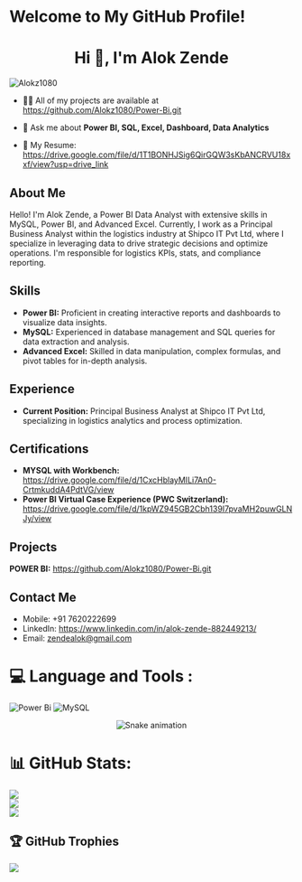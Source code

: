 # Welcome to My GitHub Profile!

<h1 align="center">Hi 👋, I'm Alok Zende </h1>

<p align="left"> <img src="https://komarev.com/ghpvc/?username=ibj295&label=Profile%20views&color=0e75b6&style=flat" alt="Alokz1080
" /> </p>

- 👨‍💻 All of my projects are available at https://github.com/Alokz1080/Power-Bi.git

- 💬 Ask me about **Power BI, SQL, Excel, Dashboard, Data Analytics**

- 📄 My Resume: https://drive.google.com/file/d/1T1BONHJSig6QirGQW3sKbANCRVU18xxf/view?usp=drive_link
  

## About Me

Hello! I'm Alok Zende, a Power BI Data Analyst with extensive skills in MySQL, Power BI, and Advanced Excel. Currently, I work as a Principal Business Analyst within the logistics industry at Shipco IT Pvt Ltd, where I specialize in leveraging data to drive strategic decisions and optimize operations. I'm responsible for logistics KPIs, stats, and compliance reporting. 

## Skills

- **Power BI:** Proficient in creating interactive reports and dashboards to visualize data insights.
- **MySQL:** Experienced in database management and SQL queries for data extraction and analysis.
- **Advanced Excel:** Skilled in data manipulation, complex formulas, and pivot tables for in-depth analysis.

 ## Experience

-  **Current Position:** Principal Business Analyst at Shipco IT Pvt Ltd, specializing in logistics analytics and process optimization.

## Certifications

- **MYSQL with Workbench:** https://drive.google.com/file/d/1CxcHblayMILi7An0-CrtmkuddA4PdtVG/view
- **Power BI Virtual Case Experience (PWC Switzerland):** https://drive.google.com/file/d/1kpWZ945GB2Cbh139I7pvaMH2puwGLNJy/view

## Projects

**POWER BI:** https://github.com/Alokz1080/Power-Bi.git

## Contact Me

- Mobile: +91 7620222699
- LinkedIn: https://www.linkedin.com/in/alok-zende-882449213/
- Email: zendealok@gmail.com

# 💻 Language and Tools :
![Power Bi](https://img.shields.io/badge/power_bi-F2C811?style=plastic&logo=powerbi&logoColor=black) ![MySQL](https://img.shields.io/badge/mysql-4479A1.svg?style=plastic&logo=mysql&logoColor=white)

<!-- Snake Game Repo View -->

<div align="center">
  <img src="https://profile-readme-generator.com/assets/snake.svg" alt="Snake animation" />
</div>

# 📊 GitHub Stats:
![](https://github-readme-stats.vercel.app/api?username=Alokz1080&theme=holi&hide_border=false&include_all_commits=true&count_private=false)<br/>
![](https://nirzak-streak-stats.vercel.app/?user=Alokz1080&theme=holi&hide_border=false)<br/>
![](https://github-readme-stats.vercel.app/api/top-langs/?username=Alokz1080&theme=holi&hide_border=false&include_all_commits=true&count_private=false&layout=compact)

## 🏆 GitHub Trophies
![](https://github-profile-trophy.vercel.app/?username=Alokz1080&theme=radical&no-frame=false&no-bg=true&margin-w=4)


<!-- Proudly created with GPRM ( https://gprm.itsvg.in ) -->

